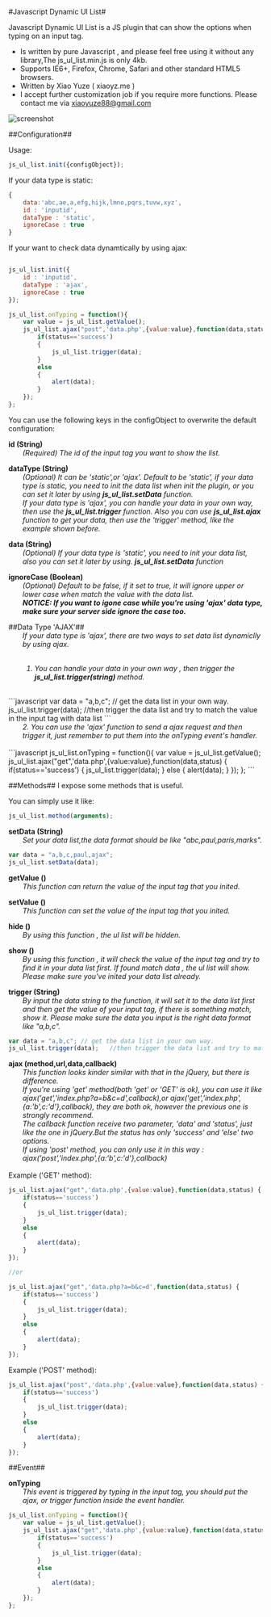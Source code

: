 #Javascript Dynamic Ul List#

Javascript Dynamic Ul List is a JS plugin that can show the options when typing on an input tag.

* Is written by pure Javascript , and please feel free using it without any library,The js_ul_list.min.js is only 4kb.
* Supports IE6+, Firefox, Chrome, Safari and other standard HTML5 browsers.
* Written by Xiao Yuze ( xiaoyz.me )
* I accept further customization job if you require more functions. Please contact me via xiaoyuze88@gmail.com

![screenshot](https://raw.github.com/xiaoyuze88/js_ul_list/master/preview.png)

##Configuration##

Usage: 
```javascript
js_ul_list.init({configObject});
```

If your data type is static:
```javascript
{
	data:'abc,ae,a,efg,hijk,lmno,pqrs,tuvw,xyz', 
	id : 'inputid',  							
	dataType : 'static',	
	ignoreCase : true					 
}
```

If your want to check data dynamtically by using ajax:
```javascript

js_ul_list.init({
	id : 'inputid',
	dataType : 'ajax',
	ignoreCase : true
});

js_ul_list.onTyping = function(){
	var value = js_ul_list.getValue();
	js_ul_list.ajax("post",'data.php',{value:value},function(data,status) {
		if(status=='success')
		{
			js_ul_list.trigger(data);	
		}
		else
		{
			alert(data);
		}
	});
};
```

You can use the following keys in the configObject to overwrite the default configuration:

<b>id (String)</b>
<i style="display:block; margin-left:2em;">(Required) The id of the input tag you want to show the list.</i>

<b>dataType (String)</b>
<i style="display:block; margin-left:2em;">(Optional) It can be 'static',or 'ajax'. Default to be 'static', if your data type is static, you need to init the data list when init the plugin, or you can set it later by using <b>js_ul_list.setData</b> function.  </i>
<i style="display:block; margin-left:2em;">If your data type is 'ajax', you can handle your data in your own way, then use the  <b>js_ul_list.trigger</b> function. Also you can use <b>js_ul_list.ajax</b> function to get your data, then use the 'trigger' method, like the example shown before.</i>

<b>data (String)</b>
<i style="display:block; margin-left:2em;">(Optional) If your data type is 'static', you need to init your data list, also you can set it later by using. <b>js_ul_list.setData</b> function</i>

<b>ignoreCase (Boolean)</b>
<i style="display:block; margin-left:2em;">(Optional) Default to be false, if it set to true, it will ignore upper or lower case when match the value with the data list. <br/><b>NOTICE: If you want to igone case while you're using 'ajax' data type, make sure your server side ignore the case too.</b></i>

##Data Type 'AJAX'##
<i style="display:block; margin-left:2em;">If your data type is 'ajax', there are two ways to set data list dynamiclly by using ajax.
</i>
<br/>
<i style="display:block; margin-left:2em;">
1. You can handle your data in your own way , then trigger the <b>js_ul_list.trigger(string) </b>method.
</i>
<br/>
```javascript
var data = "a,b,c"; // get the data list in your own way.
js_ul_list.trigger(data);	//then trigger the data list and try to match the value in the input tag with data list
```

<i style="display:block; margin-left:2em;">
2. You can use the 'ajax' function to send a ajax request and then trigger it, just remember to put them into the onTyping event's handler.
</i>
<br/>
```javascript
js_ul_list.onTyping = function(){
	var value = js_ul_list.getValue();
	js_ul_list.ajax("get",'data.php',{value:value},function(data,status) {
		if(status=='success')
		{
			js_ul_list.trigger(data);	
		}
		else
		{
			alert(data);
		}
	});
};
```




##Methods##
I expose some methods that is useful.

You can simply use it like:
```javascript
js_ul_list.method(arguments);
```

<b>setData (String)</b>
<i style="display:block; margin-left:2em;">Set your data list,the data format should be like "abc,paul,paris,marks".</i>

```javascript
var data = "a,b,c,paul,ajax";
js_ul_list.setData(data);
```

<b>getValue ()</b>
<i style="display:block; margin-left:2em;">This function can return the value of the input tag that you inited.</i>

<b>setValue ()</b>
<i style="display:block; margin-left:2em;">This function can set the value of the input tag that you inited.</i>

<b>hide ()</b>
<i style="display:block; margin-left:2em;">By using this function , the ul list will be hidden.</i>

<b>show ()</b>
<i style="display:block; margin-left:2em;">By using this function , it will check the value of the input tag and try to find it in your data list first. If found match data , the ul list will show. Please make sure you've inited your data list already.</i>

<b>trigger (String)</b>
<i style="display:block; margin-left:2em;">By input the data string to the function, it will set it to the data list first and then get the value of your input tag, if there is something match, show it. Please make sure the data you input is the right data format like "a,b,c".</i>

```javascript
var data = "a,b,c"; // get the data list in your own way.
js_ul_list.trigger(data);	//then trigger the data list and try to match the value in the input tag with data list
```

<b>ajax (method,url,data,callback)</b>
<br/>
<i style="display:block; margin-left:2em;">This function looks kinder similar with that in the jQuery, but there is difference.<br/> If you're using 'get' method(both 'get' or 'GET' is ok), you can use it like ajax('get','index.php?a=b&c=d',callback),or ajax('get','index.php',{a:'b',c:'d'},callback), they are both ok, however the previous one is strongly recommend.<br/>  The callback function receive two parameter, 'data' and 'status', just like the one in jQuery.But the status has only 'success' and 'else' two options.<br/>  If using 'post' method, you can only use it in this way : ajax('post','index.php',{a:'b',c:'d'},callback)</i>
<br/> 
Example ('GET' method):
```javascript
js_ul_list.ajax("get",'data.php',{value:value},function(data,status) { // recommend
	if(status=='success')
	{
		js_ul_list.trigger(data);	
	}
	else
	{
		alert(data);
	}
});

//or

js_ul_list.ajax("get",'data.php?a=b&c=d',function(data,status) {
	if(status=='success')
	{
		js_ul_list.trigger(data);	
	}
	else
	{
		alert(data);
	}
});

```

Example ('POST' method):
```javascript
js_ul_list.ajax("post",'data.php',{value:value},function(data,status) {
	if(status=='success')
	{
		js_ul_list.trigger(data);	
	}
	else
	{
		alert(data);
	}
});
```

##Event##

<b id="onTyping">onTyping </b>
<i style="display:block; margin-left:2em;">This event is triggered by typing in the input tag, you should put the ajax, or trigger function inside the event handler.</i>
```javascript
js_ul_list.onTyping = function(){
	var value = js_ul_list.getValue();
	js_ul_list.ajax("get",'data.php',{value:value},function(data,status) {
		if(status=='success')
		{
			js_ul_list.trigger(data);	
		}
		else
		{
			alert(data);
		}
	});
};
```